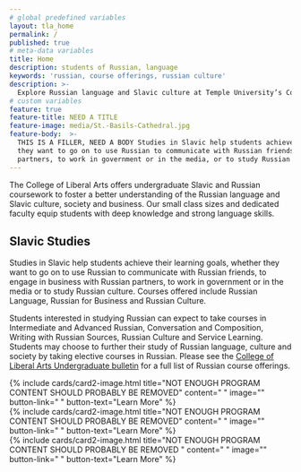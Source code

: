 ```yaml
---
# global predefined variables
layout: tla_home
permalink: /
published: true
# meta-data variables
title: Home
description: students of Russian, language
keywords: 'russian, course offerings, russian culture'
description: >-
  Explore Russian language and Slavic culture at Temple University’s College of Liberal Arts by studying Russian.
# custom variables
feature: true
feature-title: NEED A TITLE
feature-image: media/St.-Basils-Cathedral.jpg
feature-body:  >-
  THIS IS A FILLER, NEED A BODY Studies in Slavic help students achieve their learning goals, whether
  they want to go on to use Russian to communicate with Russian friends, to engage in business with Russian
  partners, to work in government or in the media, or to study Russian culture.    
---
```

The College of Liberal Arts offers undergraduate Slavic and Russian coursework to foster a better understanding of the Russian language and Slavic culture, society and business. Our small class sizes and dedicated faculty equip students with deep knowledge and strong language skills.

## Slavic Studies
Studies in Slavic help students achieve their learning goals, whether they want to go on to use Russian to communicate with Russian friends, to engage in business with Russian partners, to work in government or in the media or to study Russian culture. Courses offered include Russian Language, Russian for Business and Russian Culture.

Students interested in studying Russian can expect to take courses in Intermediate and Advanced Russian, Conversation and Composition, Writing with Russian Sources, Russian Culture and Service Learning. Students may choose to further their study of Russian language, culture and society by taking elective courses in Russian. Please see the  [College of Liberal Arts Undergraduate bulletin](http://bulletin.temple.edu/undergraduate/courses/rus/) for a full list of Russian course offerings.

<div class="row row-wide">
  <div class="col m12 l4">{% include cards/card2-image.html
    title="NOT ENOUGH PROGRAM CONTENT SHOULD PROBABLY BE REMOVED"
    content=" "
    image=""
    button-link=" "
    button-text="Learn More" %}
  </div>
  <div class="row row-wide">
    <div class="col m12 l4">{% include cards/card2-image.html
      title="NOT ENOUGH PROGRAM CONTENT SHOULD PROBABLY BE REMOVED"
      content=" "
      image=""
      button-link=" "
      button-text="Learn More" %}
    </div>
    <div class="row row-wide">
      <div class="col m12 l4">{% include cards/card2-image.html
        title="NOT ENOUGH PROGRAM CONTENT SHOULD PROBABLY BE REMOVED "
        content=" "
        image=""
        button-link=" "
        button-text="Learn More" %}
      </div>
</div>
